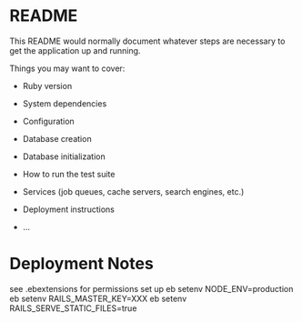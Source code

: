 # README

This README would normally document whatever steps are necessary to get the
application up and running.

Things you may want to cover:

* Ruby version

* System dependencies

* Configuration

* Database creation

* Database initialization

* How to run the test suite

* Services (job queues, cache servers, search engines, etc.)

* Deployment instructions

* ...

# Deployment Notes

see .ebextensions for permissions set up
eb setenv NODE_ENV=production 
eb setenv RAILS_MASTER_KEY=XXX
eb setenv RAILS_SERVE_STATIC_FILES=true 
